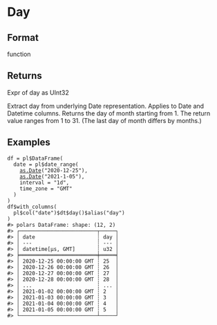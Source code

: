 # Day

## Format

function

## Returns

Expr of day as UInt32

Extract day from underlying Date representation. Applies to Date and Datetime columns. Returns the day of month starting from 1. The return value ranges from 1 to 31. (The last day of month differs by months.)

## Examples

<pre class='r-example'><code><span class='r-in'><span><span class='va'>df</span> <span class='op'>=</span> <span class='va'>pl</span><span class='op'>$</span><span class='fu'>DataFrame</span><span class='op'>(</span></span></span>
<span class='r-in'><span>  date <span class='op'>=</span> <span class='va'>pl</span><span class='op'>$</span><span class='fu'>date_range</span><span class='op'>(</span></span></span>
<span class='r-in'><span>    <span class='fu'><a href='https://rdrr.io/r/base/as.Date.html'>as.Date</a></span><span class='op'>(</span><span class='st'>"2020-12-25"</span><span class='op'>)</span>,</span></span>
<span class='r-in'><span>    <span class='fu'><a href='https://rdrr.io/r/base/as.Date.html'>as.Date</a></span><span class='op'>(</span><span class='st'>"2021-1-05"</span><span class='op'>)</span>,</span></span>
<span class='r-in'><span>    interval <span class='op'>=</span> <span class='st'>"1d"</span>,</span></span>
<span class='r-in'><span>    time_zone <span class='op'>=</span> <span class='st'>"GMT"</span></span></span>
<span class='r-in'><span>  <span class='op'>)</span></span></span>
<span class='r-in'><span><span class='op'>)</span></span></span>
<span class='r-in'><span><span class='va'>df</span><span class='op'>$</span><span class='fu'>with_columns</span><span class='op'>(</span></span></span>
<span class='r-in'><span>  <span class='va'>pl</span><span class='op'>$</span><span class='fu'>col</span><span class='op'>(</span><span class='st'>"date"</span><span class='op'>)</span><span class='op'>$</span><span class='va'>dt</span><span class='op'>$</span><span class='fu'>day</span><span class='op'>(</span><span class='op'>)</span><span class='op'>$</span><span class='fu'>alias</span><span class='op'>(</span><span class='st'>"day"</span><span class='op'>)</span></span></span>
<span class='r-in'><span><span class='op'>)</span></span></span>
<span class='r-out co'><span class='r-pr'>#&gt;</span> polars DataFrame: shape: (12, 2)</span>
<span class='r-out co'><span class='r-pr'>#&gt;</span> ┌─────────────────────────┬─────┐</span>
<span class='r-out co'><span class='r-pr'>#&gt;</span> │ date                    ┆ day │</span>
<span class='r-out co'><span class='r-pr'>#&gt;</span> │ ---                     ┆ --- │</span>
<span class='r-out co'><span class='r-pr'>#&gt;</span> │ datetime[μs, GMT]       ┆ u32 │</span>
<span class='r-out co'><span class='r-pr'>#&gt;</span> ╞═════════════════════════╪═════╡</span>
<span class='r-out co'><span class='r-pr'>#&gt;</span> │ 2020-12-25 00:00:00 GMT ┆ 25  │</span>
<span class='r-out co'><span class='r-pr'>#&gt;</span> │ 2020-12-26 00:00:00 GMT ┆ 26  │</span>
<span class='r-out co'><span class='r-pr'>#&gt;</span> │ 2020-12-27 00:00:00 GMT ┆ 27  │</span>
<span class='r-out co'><span class='r-pr'>#&gt;</span> │ 2020-12-28 00:00:00 GMT ┆ 28  │</span>
<span class='r-out co'><span class='r-pr'>#&gt;</span> │ ...                     ┆ ... │</span>
<span class='r-out co'><span class='r-pr'>#&gt;</span> │ 2021-01-02 00:00:00 GMT ┆ 2   │</span>
<span class='r-out co'><span class='r-pr'>#&gt;</span> │ 2021-01-03 00:00:00 GMT ┆ 3   │</span>
<span class='r-out co'><span class='r-pr'>#&gt;</span> │ 2021-01-04 00:00:00 GMT ┆ 4   │</span>
<span class='r-out co'><span class='r-pr'>#&gt;</span> │ 2021-01-05 00:00:00 GMT ┆ 5   │</span>
<span class='r-out co'><span class='r-pr'>#&gt;</span> └─────────────────────────┴─────┘</span>
 </code></pre>